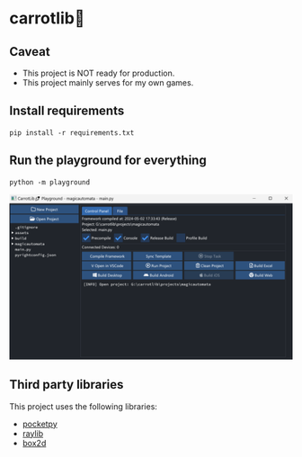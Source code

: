 # carrotlib🥕

## Caveat

+ This project is NOT ready for production.
+ This project mainly serves for my own games.

## Install requirements
```
pip install -r requirements.txt
```

## Run the playground for everything
```
python -m playground
```

![playground](demo.png)

## Third party libraries

This project uses the following libraries:

+ [pocketpy](https://github.com/blueloveTH/pocketpy)
+ [raylib](https://github.com/raysan5/raylib)
+ [box2d](https://github.com/erincatto/box2d)